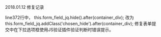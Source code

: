 2018.01.12 修复记录

line372行中，
this.form_field_jq.hide().after(container_div); 改为 this.form_field_jq.addClass('chosen_hide').after(container_div);
修复表单提交中在下拉选项框使用JS验证插件验证判断时错误提示。

